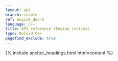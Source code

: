 ```yaml
---
layout: api
branch: stable
ref: engine_doc-h
language: C++
title: API reference (Engine runtime)
type: Defold C++
pagefind_exclude: true
---
```

{% include anchor_headings.html html=content %}
